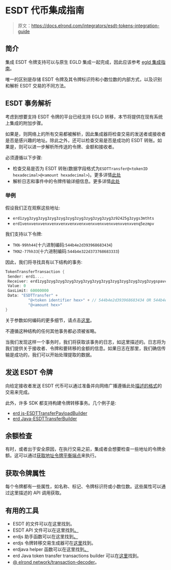 # ESDT 代币集成指南

> 原文：<https://docs.elrond.com/integrators/esdt-tokens-integration-guide>

 ## **简介**

集成 ESDT 令牌支持可以与原生 EGLD 集成一起完成，因此应该参考 [egld 集成指南](/integrators/egld-integration-guide)。

唯一的区别是存储 ESDT 令牌及其令牌标识符和小数位数的内部方式，以及识别和解析 ESDT 交易的不同方法。

## **ESDT 事务解析**

考虑到想要支持 ESDT 令牌的平台已经支持 EGLD 转移，本节将提供在现有系统上集成的附加步骤。

如果是，则网络上的所有交易都被解析，因此集成器将检查交易的发送者或接收者是否是感兴趣的地址。除此之外，还可以检查交易是否是成功的 ESDT 转账。如果是，则可以进一步解析所传送的令牌、金额和接收者。

必须遵循以下步骤:

*   检查交易是否为 ESDT 转账(数据字段格式为`ESDTTransfer@<tokenID hexadecimal>@<amount hexadecimal>`)。更多详情[此处](/developers/esdt-tokens#transfers)
*   解析日志和事件中的令牌传输详细信息。更多详情[此处](/developers/esdt-tokens#parse-fungible-tokens-transfer-logs)

### 举例

假设我们正在观察这些地址:

*   `erd1zyg3zyg3zyg3zyg3zyg3zyg3zyg3zyg3zyg3zyg3z92425g3zygs3mthts`
*   `erd1venxvenxvenxvenxvenxvenxvenxvenxvenxvenxvenxvenxvenq5ezmpv`

我们支持以下令牌:

*   `TKN-99hh44`(十六进制编码:`544b4e2d393968683434`)
*   `TKN2-77hh33`(十六进制编码:`544b4e322d373768683333`)

因此，我们将寻找具有以下结构的事务:

```rust
TokenTransferTransaction {
 Sender: erd1....
 Receiver: erd1zyg3zyg3zyg3zyg3zyg3zyg3zyg3zyg3zyg3zyg3zyg3zyg3zygspavcaj OR erd1venxvenxvenxvenxvenxvenxvenxvenxvenxvenxvenxvenxvenq5ezmpv
 Value: 0 
 GasLimit: 60000000
 Data: "ESDTTransfer" +
          "@<token identifier hex>" + // 544b4e2d393968683434 OR 544b4e322d373768683333
          "@<amount hex>"
} 
```

关于参数如何编码的更多细节，请点击[这里](/developers/sc-calls-format)。

不遵循这种结构的任何其他事务都必须被省略。

当我们发现这样一个事务时，我们将获取该事务的日志，如这里描述的。日志将为我们提供关于接收者、令牌和要转移的金额的信息。如果日志在那里，我们确信传输是成功的，我们可以开始处理提取的数据。

## **发送 ESDT 令牌**

向给定接收者发送 ESDT 代币可以通过准备并向网络广播遵循此处[描述的格式](/developers/esdt-tokens#transfers)的交易来完成。

此外，许多 SDK 都支持构建令牌转移事务。几个例子是:

*   [erd js-ESDTTransferPayloadBuilder](https://github.com/ElrondNetwork/elrond-sdk-erdjs/blob/main/src/tokenTransferBuilders.ts)
*   [erd Java-ESDTTransferBuilder](https://github.com/ElrondNetwork/elrond-sdk-erdjava/blob/main/src/main/java/elrond/esdt/builders/ESDTTransferBuilder.java)

## **余额检查**

有时，或者出于安全原因，在执行交易之前，集成者会想要检查一些地址的令牌余额。这可以通过[获取地址令牌平衡端点](/developers/esdt-tokens#get-balance-for-an-address-and-an-esdt-token)来执行。

## **获取令牌属性**

每个令牌都有一些属性，如名称、标记、令牌标识符或小数位数。这些属性可以通过这里描述的 API 调用获取。

## **有用的工具**

*   ESDT 的文件可以在这里找到。
*   ESDT API 文件可以在这里找到[。](/developers/esdt-tokens#rest-api)
*   erdjs 助手函数可以在这里找到[。](https://github.com/ElrondNetwork/elrond-sdk-erdjs/blob/release/v9/src/esdtHelpers.ts)
*   erdjs 令牌转移交易生成器可在[这里](https://github.com/ElrondNetwork/elrond-sdk-erdjs/blob/main/src/tokenTransferBuilders.ts)找到。
*   erdjava helper 函数可以在这里找到[。](https://github.com/ElrondNetwork/elrond-sdk-erdjava/blob/esdt-support/src/main/java/elrond/esdt/ESDTFunctions.java)
*   erd Java token transfer transactions builder 可以在[这里](https://github.com/ElrondNetwork/elrond-sdk-erdjava/blob/main/src/main/java/elrond/esdt/builders/ESDTTransferBuilder.java)找到。
*   [@ elrond network/transaction-decoder](https://www.npmjs.com/package/@elrondnetwork/transaction-decoder)。